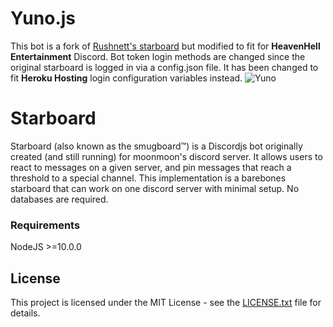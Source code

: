 # Yuno.js
This bot is a fork of [Rushnett's starboard](https://github.com/Rushnett/starboard) but modified to fit for **HeavenHell Entertainment** Discord. Bot token login methods are changed since the original starboard is logged in via a config.json file. It has been changed to fit **Heroku Hosting** login configuration variables instead.
![Yuno](https://media.discordapp.net/attachments/718085539173105687/741789185110704138/da8w79t-aae179cc-4265-4da2-808d-a77c8e9661d2.jpg?width=768&height=432)

# Starboard
Starboard (also known as the smugboard™) is a Discordjs bot originally created (and still running) for moonmoon's discord server. It allows users to react to messages on a given server, and pin messages that reach a threshold to a special channel. This implementation is a barebones starboard that can work on one discord server with minimal setup. No databases are required.

### Requirements
NodeJS >=10.0.0

## License
This project is licensed under the MIT License - see the [LICENSE.txt](LICENSE.txt) file for details.

